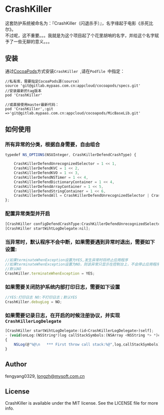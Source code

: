 # CrashKiller

这套防护系统被命名为：『CrashKiller（闪退杀手）』，名字缘起于电影《杀死比尔》。
<br>不过呢，这不重要。。。我就是为这个项目起了个花里胡哨的名字，并给这个名字赋予了一些无聊的意义。。。

## 安装

通过[CocoaPods](https://cocoapods.org)方式安装`CrashKiller `,请在`Podfile `中指定：

```
//私有库，需要指定CocoaPods源(source)
source 'git@gitlab.mypaas.com.cn:appcloud/cocoapods/specs.git'
//安装最新的tag版本
pod 'CrashKiller'

//或直接使用master最新代码：
pod 'CrashKiller',:git =>'git@gitlab.mypaas.com.cn:appcloud/cocoapods/MicBaseLib.git'
```

## 如何使用

### 所有异常的分类，根据自身需要，自由组合

```js
typedef NS_OPTIONS(NSUInteger, CrashKillerDefendCrashType) {

    CrashKillerDefendUnrecognizedSelector = 1 << 1,
    CrashKillerDefendKVC = 1 << 2,
    CrashKillerDefendKVO = 1 << 3,
    CrashKillerDefendNSTimer = 1 << 4,
    CrashKillerDefendDictionaryContainer = 1 << 4,
    CrashKillerDefendArrayContainer = 1 << 5,
    CrashKillerDefendStringContainer = 1 << 6,
    CrashKillerDefendAll = CrashKillerDefendUnrecognizedSelector | CrashKillerDefendKVC | CrashKillerDefendKVO | CrashKillerDefendNSTimer | CrashKillerDefendDictionaryContainer | CrashKillerDefendArrayContainer | CrashKillerDefendStringContainer
};
```

### 配置异常类型并开启

```js
[CrashKiller configDefendCrashType:CrashKillerDefendUnrecognizedSelector | CrashKillerDefendKVC];
[CrashKiller startWihtLogDelegate:nil];
```

### 当异常时，默认程序不会中断，如果需要遇到异常时退出，需要如下设置:

```js
//如果terminateWhenException设置为YES,发生异常时将终止应用程序
//如果terminateWhenException设置为NO，则该异常只显示在控制台上，不会停止应用程序
//默认NO
CrashKiller.terminateWhenException = YES;
```

### 如果需要关闭防护系统内部打印日志，需要如下设置

```js
//YES:打印日志 NO:不打印日志；默认YES
CrashKiller.debugLog = NO;
```

### 如果需要记录日志，在开启的时候注册协议，并实现`CrashKillerLogDelegate`

```js
[CrashKiller startWihtLogDelegate:(id<CrashKillerLogDelegate>)self];
- (void)onLog:(NSString*)log callStackSymbols:(NSArray <NSString *> *)callStackSymbols;
{
    NSLog(@"%@\n   *** First throw call stack:%@",log,callStackSymbols);
}
```


## Author

fengyang0329, longzh@mysoft.com.cn

## License

CrashKiller is available under the MIT license. See the LICENSE file for more info.
